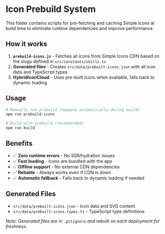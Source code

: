 # Icon Prebuild System

This folder contains scripts for pre-fetching and caching Simple Icons at build time to eliminate runtime dependencies and improve performance.

## How it works

1. **`prebuild-icons.js`** - Fetches all icons from Simple Icons CDN based on the slugs defined in `src/constants/skills.ts`
2. **Generated files** - Creates `src/data/prebuilt-icons.json` with all icon data and TypeScript types
3. **HybridIconCloud** - Uses pre-built icons when available, falls back to dynamic loading

## Usage

```bash
# Manually run prebuild (happens automatically during build)
npm run prebuild-icons

# Build with prebuild (recommended)
npm run build
```

## Benefits

- ✅ **Zero runtime errors** - No SSR/hydration issues
- ✅ **Fast loading** - Icons are bundled with the app
- ✅ **Offline support** - No external CDN dependencies
- ✅ **Reliable** - Always works even if CDN is down
- ✅ **Automatic fallback** - Falls back to dynamic loading if needed

## Generated Files

- `src/data/prebuilt-icons.json` - Icon data and SVG content
- `src/data/prebuilt-icons.types.ts` - TypeScript type definitions

*Note: Generated files are in `.gitignore` and rebuilt on each deployment for freshness.*
